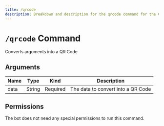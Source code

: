 ```yaml
---
title: /qrcode
description: Breakdown and description for the qrcode command for the Chewbotcca Discord bot
---
```


# `/qrcode` Command

Converts arguments into a QR Code

## Arguments

| Name | Type   | Kind     | Description                        |
|------|--------|----------|------------------------------------|
| data | String | Required | The data to convert into a QR Code |

## Permissions

The bot does not need any special permissions to run this command.
